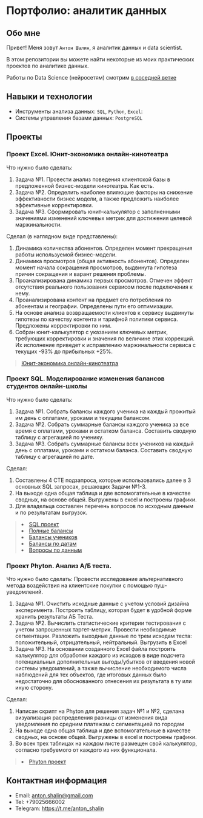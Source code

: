 # Портфолио: аналитик данных

## Обо мне 

Привет! Меня зовут ``Антон Шалин``, я аналитик данных и data scientist. 

В этом репозитории вы можете найти некоторые из моих практических проектов по аналитике данных.

Работы по Data Science (нейросетям) смотрим <a href="https://github.com/antonshalin76/DataScientist">в соседней ветке</a>
<br>

## Навыки и технологии
- Инструменты анализа данных: ``SQL``, ``Python``, ``Excel``: 
- Системы управления базами данных: ``PostgreSQL``




## Проекты

### Проект Excel. Юнит-экономика онлайн-кинотеатра
<p>Что нужно было сделать:<p>
<ol>
  <li>Задача №1. Провести анализ поведения клиентской базы в предложенной бизнес-модели кинотеатра. Как есть.</li>
  <li>Задача №2. Определить наиболее влияющие факторы на снижение эффективности бизнес модели, а также предложить наиболее эффективные корректировки. </li>
  <li>Задача №3. Сформировать юнит-калькулятор с заполненными значениями изменений ключевых метрик для достижения целевой маржинальности. </li>
</ol>

<p>Сделал (в наглядном виде представлены):<p>
<ol>
  <li>Динамика количества абонентов. Определен момент прекращения работы используемой бизнес-модели.</li>
  <li>Динамика просмотров (общая активность абонентов). Определен момент начала сокращения просмотров, выдвинута гипотеза причин сокращения и варант решения проблемы.</li>
  <li>Проанализирована динамика первых просмотров. Отмечен эффект отсутствия реального пользования сервисом после подключения к нему.</li>
  <li>Проанализирована контент на предмет его потребления по абонентам и географии. Определены пути его оптимизации.</li>
  <li>На основе анализа возвращаемости клиентов к сервису выдвинуты гипотезы по качеству контента и тарифной политики сервиса. Предложены корректировки по ним.</li>
  <li>Собран юнит-калькулятор с указанием ключевых метрик, требующих корректировки и значения по величине этих коррекций. Их исполнение приведет к исправлению маржинальности сервиса с текущих -93% до прибыльных +25%.</li>
</ol>

> <a href="https://docs.google.com/spreadsheets/d/19AqnMj7gazDpz2fDCO7V0sS4-jmAUflb/edit?usp=sharing&ouid=109947812492977975303&rtpof=true&sd=true">Юнит-экономика онлайн-кинотеатра</a>
  
### Проект SQL. Моделирование изменения балансов студентов онлайн-школы
<p>Что нужно было сделать:<p>
<ol>
  <li>Задача №1. Собрать балансы каждого ученика на каждый прожитый им день с оплатами, уроками и текущим балансом.</li>
  <li>Задача №2. Собрать суммарные балансы каждого ученика за все время с оплатами, уроками и остатком баланса. Составить сводную таблицу с агрегацией по ученику.</li>
  <li>Задача №3. Собрать суммарные балансы всех учеников на каждый день с оплатами, уроками и остатком баланса. Составить сводную таблицу с агрегацией по дате.</li>
</ol>

<p>Сделал:<p>
<ol>
  <li>Составлены 4 CTE подзапроса, которые использовались далее в 3 основных SQL запросах, решающих Задачи №1-3.</li>
  <li>На выходе одна общая таблица и две вспомогательные в качестве сводных, на основе общей. Выгружены в excel и построены графики.</li>
  <li>Для владельца составлен перечень вопросов по исходным данным и по результатам выгрузок.</li>
</ol>

>  <li><a href="https://metabase.sky.pro/question/60320">SQL проект</a></li>
>  <li><a href="https://docs.google.com/spreadsheets/d/1yDMmCL4hErtDarPjAfTm12ksG2RfomDn/edit?usp=sharing&ouid=109947812492977975303&rtpof=true&sd=true">Полные балансы</a></li>
>  <li><a href="https://docs.google.com/spreadsheets/d/1N_doKM92E8gvRkYH9-KIh60Q65d4STgT/edit?usp=share_link&ouid=109947812492977975303&rtpof=true&sd=true">Балансы учеников</a></li>
>  <li><a href="https://docs.google.com/spreadsheets/d/15Xebxu7B3vLaH62THajXehQ_3lt8loWw/edit?usp=share_link&ouid=109947812492977975303&rtpof=true&sd=true">Балансы по датам</a></li>
>  <li><a href="https://docs.google.com/document/d/1T-NKfbX0ZBrguZF-ughp-DFOA0lREWWi/edit?usp=share_link&ouid=109947812492977975303&rtpof=true&sd=true">Вопросы по данным</a></li>

### Проект Phyton. Анализ А/Б теста. 
<p>Что нужно было сделать:
Провести исследование альтернативного метода воздействия на клиентские покупки с помощью пуш-уведомлений.<p>
<ol>  
  <li>Задача №1. Очистить исходные данные с учетом условий дизайна эксперимента. Построить таблицу, которая будет в удобной форме хранить результаты АБ Теста.</li>
  <li>Задача №2. Вычислить статистические критерии тестирования с учетом запрошенных таргет-метрик. Провести необходимые сегментации. Разложить выходные данные по трем исходам теста: положительный, отрицательный, нейтральный. Выгрузить в Excel</li>
  <li>Задача №3. На основании созданного Excel файла построить калькулятор для обработки каждого из исходов в виде подсчета потенциальных дополнительных выгоды/убытков от введения новой системы уведомлений, а также вычисление необходимого числа наблюдений для тех объектов, где итоговых данных было недостаточно для обоснованного отнесения их результата в ту или иную сторону.</li>
</ol>

<p>Сделал:<p>
<ol>
  <li>Написан скрипт на Phyton для решения задач №1 и №2, сделана визуализация распределения разницы от изменения вида уведомления по средним платежам с сегментацией по городам</li>
  <li>На выходе одна общая таблица и две вспомогательные в качестве сводных, на основе общей. Выгружены в excel и построены графики.</li>
  <li>Во всех трех таблицах на каждом листе размещен свой калькулятор, согласно требуемого от каждого из них функционала.</li>
</ol>

>  <li><a href="https://drive.google.com/drive/folders/10G03m2UBBeW8-P8nYxvuw_0Lhqch8a-x?usp=sharing">Phyton проект</a></li>
 
## Контактная информация
- Email: anton.shalin@gmail.com
- Tel: +79025666002
- Telegram: https://t.me/anton_shalin
